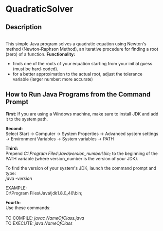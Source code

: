 # QuadraticSolver 

<h2>Description</h2> <br> 
This simple Java program solves a quadratic equation using
Newton's method (Newton-Raphson Method), an iterative procedure
for finding a root (zero) of a function. 
<strong>Functionality:</strong><br> 
<ul><li>finds one of the roots of your equation starting from
your initial guess (must be hard-coded).</li> 
<li>for a better approximation to the actual root, adjust 
the tolerance variable (larger number: more accurate)</li></ul> 


<h2>How to Run Java Programs from the Command Prompt</h2> 
<strong>First: </strong> 
If you are using a Windows machine, make sure to install JDK and add it to the system path. <br> 

<strong>Second: </strong><br> 
Select Start -> Computer -> System Properties -> Advanced system settings <br/> 
-> Environment Variables -> System variables -> PATH

<strong>Third: </strong><br> 
Prepend <em>C:\Program Files\Java\version_number\bin;</em> to the beginning of the <br>
PATH variable (where version_number is the version of your JDK). 

To find the version of your system's JDK, launch the command prompt and type: <br> 
    <em>java -version</em>  

EXAMPLE: <br> 
    C:\Program Files\Java\jdk1.8.0_40\bin;

<strong>Fourth: </strong><br> 
Use these commands:<br>  
	TO COMPILE:  <em>javac NameOfClass.java</em><br> 
	TO EXECUTE:  <em>java NameOfClass</em>